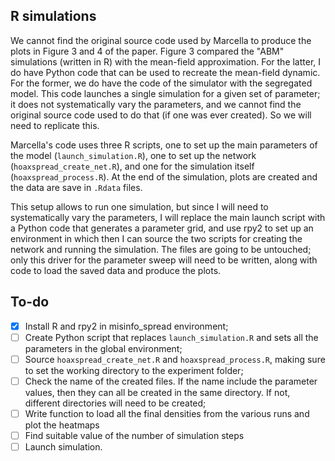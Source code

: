 ## R simulations

We cannot find the original source code used by Marcella to produce the plots
in Figure 3 and 4 of the paper. Figure 3 compared the "ABM" simulations
(written in R) with the mean-field approximation. For the latter, I do have
Python code that can be used to recreate the mean-field dynamic. For the
former, we do have the code of the simulator with the segregated model. This
code launches a single simulation for a given set of parameter; it does not
systematically vary the parameters, and we cannot find the original source code
used to do that (if one was ever created). So we will need to replicate this. 

Marcella's code uses three R scripts, one to set up the main parameters of the
model (`launch_simulation.R`), one to set up the network
(`hoaxspread_create_net.R`), and one for the simulation itself
(`hoaxspread_process.R`). At the end of the simulation, plots are created and
the data are save in `.Rdata` files. 

This setup allows to run one simulation, but since I will need to
systematically vary the parameters, I will replace the main launch script with
a Python code that generates a parameter grid, and use rpy2 to set up an
environment in which then I can source the two scripts for creating the network
and running the simulation. The files are going to be untouched; only this
driver for the parameter sweep will need to be written, along with code to load
the saved data and produce the plots.

## To-do

- [X] Install R and rpy2 in misinfo_spread environment;
- [ ] Create Python script that replaces `launch_simulation.R` and sets all the
  parameters in the global environment;
- [ ] Source `hoaxspread_create_net.R` and `hoaxspread_process.R`, making sure
  to set the working directory to the experiment folder;
- [ ] Check the name of the created files. If the name include the parameter
  values, then they can all be created in the same directory. If not, different
  directories will need to be created;
- [ ] Write function to load all the final densities from the various runs and
  plot the heatmaps
- [ ] Find suitable value of the number of simulation steps
- [ ] Launch simulation.
